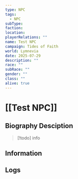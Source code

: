 ```yaml
---
type: NPC
tags:
  - NPC
subType: 
faction: 
location: 
playerRelations: ""
name: Test NPC
campaign: Tides of Faith
world: Lymnevia
date: 2025-07-29
description: ""
race: ""
subRace: ""
gender: ""
class: ""
alive: true
---
```

# [[Test NPC]]
## Biography Desciption

> [!todo] info

## Information


## Logs

